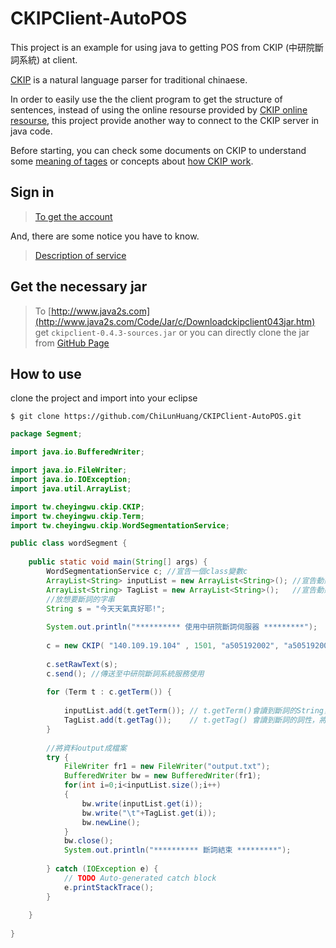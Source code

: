 # CKIPClient-AutoPOS
This project is an example for using java to getting POS from CKIP (中研院斷詞系統) at client.

[CKIP](http://ckipsvr.iis.sinica.edu.tw/) is a natural language parser for traditional chinaese.

In order to easily use the the client program to get the structure of sentences, instead of using the online resourse provided by [CKIP online resourse](http://ckipsvr.iis.sinica.edu.tw/resource.htm), this project provide another way to connect to the CKIP server in java code. 


Before starting, you can check some documents on CKIP to understand some [meaning of tages](http://ckipsvr.iis.sinica.edu.tw/cat.htm) or concepts about [how CKIP work](http://sunlight.iis.sinica.edu.tw/uwextract/demo.htm).

## Sign in

>[To get the account](http://ckipsvr.iis.sinica.edu.tw/reg.php)

And, there are some notice you have to know.

>[Description of service](http://ckipsvr.iis.sinica.edu.tw/webservice.htm)

## Get the necessary jar

> To [http://www.java2s.com](http://www.java2s.com/Code/Jar/c/Downloadckipclient043jar.htm) get `ckipclient-0.4.3-sources.jar` or you can directly clone the jar from [GitHub Page](https://github.com/ChiLunHuang/CKIPClient-AutoPOS/blob/master/CKIPproject/ckipclient-0.4.3.jar)

## How to use 

clone the project and import into your eclipse

```
$ git clone https://github.com/ChiLunHuang/CKIPClient-AutoPOS.git
```

```java
package Segment;

import java.io.BufferedWriter;

import java.io.FileWriter;
import java.io.IOException;
import java.util.ArrayList;

import tw.cheyingwu.ckip.CKIP;
import tw.cheyingwu.ckip.Term;
import tw.cheyingwu.ckip.WordSegmentationService;

public class wordSegment {
	 
    public static void main(String[] args) {
        WordSegmentationService c; //宣告一個class變數c
        ArrayList<String> inputList = new ArrayList<String>(); //宣告動態陣列 存切詞的name
        ArrayList<String> TagList = new ArrayList<String>();   //宣告動態陣列 存切詞的詞性.
        //放想要斷詞的字串
        String s = "今天天氣真好耶!";
         
        System.out.println("********** 使用中研院斷詞伺服器 *********");
         
        c = new CKIP( "140.109.19.104" , 1501, "a505192002", "a505192002"); //輸入申請的IP、port、帳號、密碼
         
        c.setRawText(s);
        c.send(); //傳送至中研院斷詞系統服務使用
         
        for (Term t : c.getTerm()) {
           
            inputList.add(t.getTerm()); // t.getTerm()會讀到斷詞的String，將其存到inputList陣列
            TagList.add(t.getTag());    // t.getTag() 會讀到斷詞的詞性，將其存到TagList陣列
        }
         
        //將資料output成檔案
        try {
            FileWriter fr1 = new FileWriter("output.txt");
            BufferedWriter bw = new BufferedWriter(fr1);
            for(int i=0;i<inputList.size();i++)
            {
                bw.write(inputList.get(i));
                bw.write("\t"+TagList.get(i));
                bw.newLine();
            }
            bw.close();
            System.out.println("********** 斷詞結束 *********");
             
        } catch (IOException e) {
            // TODO Auto-generated catch block
            e.printStackTrace();
        }
         
    }
 
}




```


